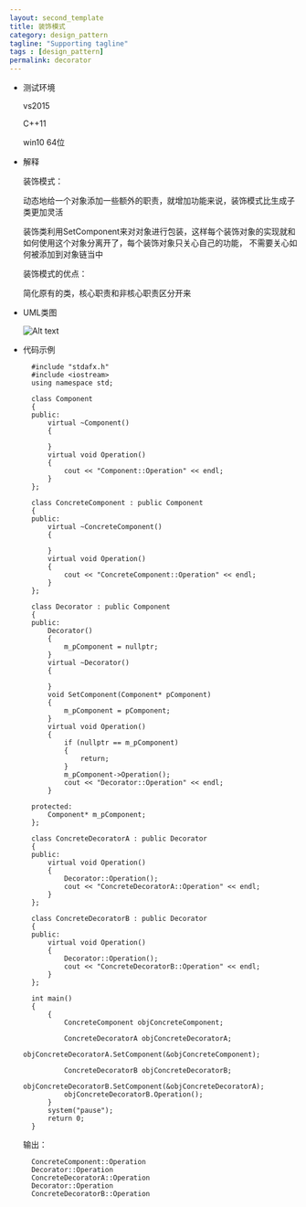 ```yaml
---
layout: second_template
title: 装饰模式
category: design_pattern
tagline: "Supporting tagline"
tags : [design_pattern]
permalink: decorator
---
```


* 测试环境
	
	vs2015

	C++11	

	win10 64位

* 解释

	装饰模式：

	动态地给一个对象添加一些额外的职责，就增加功能来说，装饰模式比生成子类更加灵活

	装饰类利用SetComponent来对对象进行包装，这样每个装饰对象的实现就和如何使用这个对象分离开了，每个装饰对象只关心自己的功能，
	不需要关心如何被添加到对象链当中

	装饰模式的优点：

	简化原有的类，核心职责和非核心职责区分开来

* UML类图

	![Alt text][id]

	[id]: assets/themes/my_blog/img/decorator.jpg

* 代码示例

		#include "stdafx.h"
		#include <iostream>
		using namespace std;

		class Component
		{
		public:
			virtual ~Component()
			{

			}
			virtual void Operation()
			{
				cout << "Component::Operation" << endl;
			}
		};

		class ConcreteComponent : public Component
		{
		public:
			virtual ~ConcreteComponent()
			{

			}
			virtual void Operation()
			{
				cout << "ConcreteComponent::Operation" << endl;
			}
		};

		class Decorator : public Component
		{
		public:
			Decorator()
			{
				m_pComponent = nullptr;
			}
			virtual ~Decorator()
			{

			}
			void SetComponent(Component* pComponent)
			{
				m_pComponent = pComponent;
			}
			virtual void Operation()
			{
				if (nullptr == m_pComponent)
				{
					return;
				}
				m_pComponent->Operation();
				cout << "Decorator::Operation" << endl;
			}

		protected:
			Component* m_pComponent;
		};

		class ConcreteDecoratorA : public Decorator
		{
		public:
			virtual void Operation()
			{
				Decorator::Operation();
				cout << "ConcreteDecoratorA::Operation" << endl;
			}
		};

		class ConcreteDecoratorB : public Decorator
		{
		public:
			virtual void Operation()
			{
				Decorator::Operation();
				cout << "ConcreteDecoratorB::Operation" << endl;
			}
		};

		int main()
		{
			{
				ConcreteComponent objConcreteComponent;

				ConcreteDecoratorA objConcreteDecoratorA;
				objConcreteDecoratorA.SetComponent(&objConcreteComponent);

				ConcreteDecoratorB objConcreteDecoratorB;
				objConcreteDecoratorB.SetComponent(&objConcreteDecoratorA);
				objConcreteDecoratorB.Operation();
			}
			system("pause");
		    return 0;
		}

	输出：

		ConcreteComponent::Operation
		Decorator::Operation
		ConcreteDecoratorA::Operation
		Decorator::Operation
		ConcreteDecoratorB::Operation
